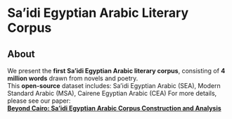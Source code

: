 # Sa’idi Egyptian Arabic Literary Corpus

##  About  
We present the **first Sa’idi Egyptian Arabic literary corpus**, consisting of **4 million words** drawn from novels and poetry.  
This **open-source** dataset includes: Sa’idi Egyptian Arabic (SEA), Modern Standard Arabic (MSA), Cairene Egyptian Arabic (CEA)
For more details, please see our paper:  
[**Beyond Cairo: Sa’idi Egyptian Arabic Corpus Construction and Analysis**](https://aclanthology.org/2025.nlp4dh-1.26/)
